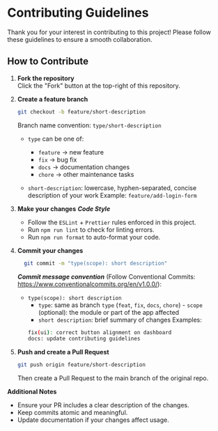 # Contributing Guidelines

Thank you for your interest in contributing to this project! Please follow these guidelines to ensure a smooth collaboration.

## How to Contribute

1. **Fork the repository**  
   Click the "Fork" button at the top-right of this repository.

2. **Create a feature branch**

   ```bash
   git checkout -b feature/short-description
   ```

   Branch name convention: `type/short-description`
   - `type` can be one of:
     - `feature` → new feature
     - `fix` → bug fix
     - `docs` → documentation changes
     - `chore` → other maintenance tasks

   - `short-description`: lowercase, hyphen-separated, concise description of your work
     Example: `feature/add-login-form`

3. **Make your changes**
   **_Code Style_**
   - Follow the `ESLint` + `Prettier` rules enforced in this project.
   - Run `npm run lint` to check for linting errors.
   - Run `npm run format` to auto-format your code.

4. **Commit your changes**

   ```bash
     git commit -m "type(scope): short description"
   ```

   **_Commit message convention_** (Follow Conventional Commits: https://www.conventionalcommits.org/en/v1.0.0/):
   - `type(scope): short description`
     - `type`: same as branch `type` (`feat`, `fix`, `docs`, `chore`) - `scope` (optional): the module or part of the app affected
     - `short description`: brief summary of changes
       Examples:
     ```bash
     fix(ui): correct button alignment on dashboard
     docs: update contributing guidelines
     ```

5. **Push and create a Pull Request**
   ```bash
   git push origin feature/short-description
   ```
   Then create a Pull Request to the main branch of the original repo.

**Additional Notes**

- Ensure your PR includes a clear description of the changes.
- Keep commits atomic and meaningful.
- Update documentation if your changes affect usage.
